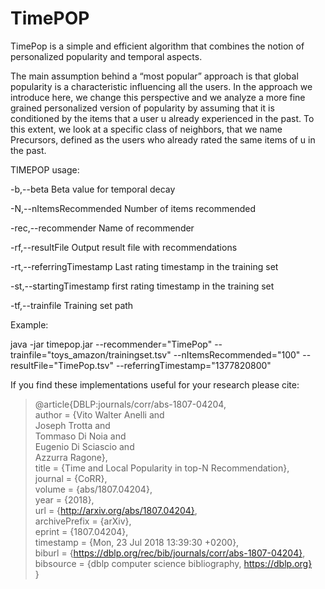 # TimePOP
TimePop is a simple and efficient algorithm that combines the notion of personalized popularity and temporal aspects. 

The main assumption behind a “most popular” approach is that global popularity is a characteristic influencing all the users.
In the approach we introduce here, we change this perspective and we analyze a more fine grained personalized version of  popularity by assuming that it is conditioned by the items that a user u already experienced in the past. To this extent, we look at a specific class of neighbors, that we name Precursors, defined as the users who already rated the same items of u in the past.

TIMEPOP usage:

 -b,--beta <arg>                  Beta value for temporal decay
 
 -N,--nItemsRecommended <arg>     Number of items recommended
 
 -rec,--recommender <arg>         Name of recommender
 
 -rf,--resultFile <arg>           Output result file with recommendations
 
 -rt,--referringTimestamp <arg>   Last rating timestamp in the training set
 
 -st,--startingTimestamp <arg>    first rating timestamp in the training set
 
 -tf,--trainfile <arg>            Training set path 

Example:

java -jar timepop.jar --recommender="TimePop" --trainfile="toys_amazon/trainingset.tsv" --nItemsRecommended="100" --resultFile="TimePop.tsv" --referringTimestamp="1377820800" 


If you find these implementations useful for your research please cite:

> @article{DBLP:journals/corr/abs-1807-04204,   
>   author    = {Vito Walter Anelli and   
>                Joseph Trotta and   
>                Tommaso Di Noia and   
>                Eugenio Di Sciascio and   
>                Azzurra Ragone},   
>   title     = {Time and Local Popularity in top-N Recommendation},   
>   journal   = {CoRR},   
>   volume    = {abs/1807.04204},   
>   year      = {2018},   
>   url       = {http://arxiv.org/abs/1807.04204},   
>   archivePrefix = {arXiv},   
>   eprint    = {1807.04204},   
>   timestamp = {Mon, 23 Jul 2018 13:39:30 +0200},   
>   biburl    = {https://dblp.org/rec/bib/journals/corr/abs-1807-04204},   
>   bibsource = {dblp computer science bibliography, https://dblp.org}   
> }   
